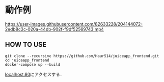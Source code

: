 <!-- # HOW TO USE
* [こちら](https://haur514.github.io/juiceapp_frontend/)にデモページをデプロイしています． -->


# 動作例

https://user-images.githubusercontent.com/82633228/204144072-2edb8c3c-020a-44db-902f-f9df52569743.mp4



## HOW TO USE
```
git clone --recursive https://github.com/Haur514/juiceapp_frontend.git
cd juiceapp_frontend
docker-compose up --build
```
[localhost:80](http://localhost:80)にアクセスする．

